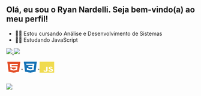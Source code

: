 ## Olá, eu sou o Ryan Nardelli. Seja bem-vindo(a) ao meu perfil!

- 🧑‍🎓 Estou cursando Análise e Desenvolvimento de Sistemas
- 🧑‍💻 Estudando JavaScript

<div>
  <a href = "https://github.com/ryannardelli">
  <img height="180em" src="https://github-readme-stats.vercel.app/api?username=ryannardelli&show_icons=true&theme=dark&include_all_commits=true&count_private=true"/>
  <img height="180em" src="https://github-readme-stats.vercel.app/api/top-langs/?username=ryannardelli&layout=compact&langs_count=16&theme=dark"/>
</div>

<div style = "display: inline_block"><br>
   <img align="center" alt="HTML" height="30" width="40" src="https://raw.githubusercontent.com/devicons/devicon/master/icons/html5/html5-plain.svg">
   <img align="center" alt="CSS" height="30" width="40" src="https://raw.githubusercontent.com/devicons/devicon/master/icons/css3/css3-plain.svg">
   <img align="center" alt="JavaScript" height="30" width="40" src="https://raw.githubusercontent.com/devicons/devicon/master/icons/javascript/javascript-plain.svg">
</div>

##

<div>
  <a href="mailto:ryannardelli12@gmail.com" target="_blank"><img src="https://img.shields.io/badge/Gmail-D14836?style=for-the-badge&logo=gmail&logoColor=white">
</div>

